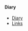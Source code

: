 #### Diary
- [Diary](https://doccaico.github.io/diary/)
- [Links](https://doccaico.github.io/diary/links/)
